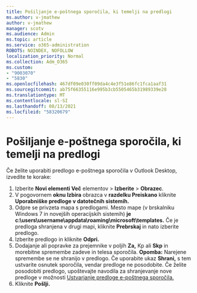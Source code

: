 ```yaml
---
title: Pošiljanje e-poštnega sporočila, ki temelji na predlogi
ms.author: v-jmathew
author: v-jmathew
manager: scotv
ms.audience: Admin
ms.topic: article
ms.service: o365-administration
ROBOTS: NOINDEX, NOFOLLOW
localization_priority: Normal
ms.collection: Adm_O365
ms.custom:
- "9003070"
- "5830"
ms.openlocfilehash: 467df09e030ff09da4c4e3f51e86fc1fca1aaf31
ms.sourcegitcommit: ab75f66355116e995b3cb5505465b31989339e28
ms.translationtype: MT
ms.contentlocale: sl-SI
ms.lasthandoff: 08/13/2021
ms.locfileid: "58320679"
---
```

# <a name="send-an-email-message-based-on-a-template"></a>Pošiljanje e-poštnega sporočila, ki temelji na predlogi

Če želite uporabiti predlogo e-poštnega sporočila v Outlook Desktop, izvedite te korake:

1. Izberite **Novi elementi Več** elementov  >  **Izberite**  >  **Obrazec**.
2. V pogovornem **oknu Izbira** obrazca v **razdelku Preiskano** kliknite **Uporabniške predloge v datotečnih sistemih.**
3. Odpre se privzeta mapa s predlogami. Mesto mape (v brskalniku Windows 7 in novejših operacijskih sistemih) **je c:\users\username\appdata\roaming\microsoft\templates.** Če je predloga shranjena v drugi mapi, kliknite **Prebrskaj** in nato izberite predlogo.
4. Izberite predlogo in kliknite **Odpri.**
5. Dodajanje ali popravke za prejemnike v poljih **Za,** Kp ali **Skp** in morebitne spremembe zadeve in telesa sporočila.
    **Opomba:** Narejene spremembe se ne shranijo v predlogo. Če uporabite ukaz **Shrani,** s tem ustvarite osnutek sporočila, vendar predloge ne posodobite. Če želite posodobiti predlogo, upoštevajte navodila za shranjevanje nove predloge v možnosti [Ustvarjanje predloge e-poštnega sporočila.](https://support.microsoft.com/office/create-an-email-message-template-43ec7142-4dd0-4351-8727-bd0977b6b2d1)
6. Kliknite **Pošlji.**
